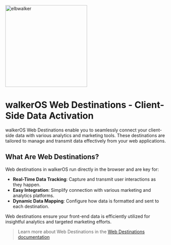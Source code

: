<p align="left">
  <a href="https://elbwalker.com">
    <img title="elbwalker" src='https://www.elbwalker.com/img/elbwalker_logo.png' width="256px"/>
  </a>
</p>

# walkerOS Web Destinations - Client-Side Data Activation

walkerOS Web Destinations enable you to seamlessly connect your client-side data
with various analytics and marketing tools. These destinations are tailored to
manage and transmit data effectively from your web applications.

## What Are Web Destinations?

Web destinations in walkerOS run directly in the browser and are key for:

- **Real-Time Data Tracking**: Capture and transmit user interactions as they
  happen.
- **Easy Integration**: Simplify connection with various marketing and analytics
  platforms.
- **Dynamic Data Mapping**: Configure how data is formatted and sent to each
  destination.

Web destinations ensure your front-end data is efficiently utilized for
insightful analytics and targeted marketing efforts.

> Learn more about Web Destinations in the
> [Web Destinations documentation](https://www.elbwalker.com/docs/destinations/)
